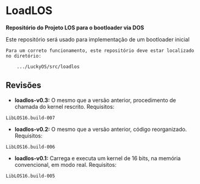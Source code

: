 # LoadLOS #
**Repositório do Projeto LOS para o bootloader via DOS**

Este repositório será usado para implementação de um bootloader inicial

```
Para um correto funcionamento, este repositório deve estar localizado no diretório:

	.../LuckyOS/src/loadlos
```

## Revisões ##

* **loadlos-v0.3:** O mesmo que a versão anterior, procedimento de chamada do kernel rescrito.
Requisitos:

```
LibLOS16.build-007
```

* **loadlos-v0.2:** O mesmo que a versão anterior, código reorganizado.
Requisitos:

```
LibLOS16.build-006
```

* **loadlos-v0.1:** Carrega e executa um kernel de 16 bits, na memória convencional, em modo real.
Requisitos:

```
LibLOS16.build-005
```
